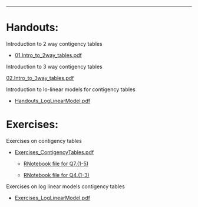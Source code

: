 <!-- -------------------------------------------------------------------------------- -->

<!-- Copyright 2020 Georgios Karagiannis -->

<!-- This file is part of Topics_in_Statistics_Michaelmas_2020 -->
<!-- (Topics in Statistics III/IV (MATH3361/4071) Michaelmas term 2020) -->
<!-- which is the material of the course (Topics in Statistics III/IV (MATH3361/4071) -->
<!-- taught by Georgios P. Katagiannis in the Department of Mathematical Sciences   -->
<!-- in the University of Durham  in Michaelmas term in 2020 -->

<!-- Topics_in_Statistics_Michaelmas_2020 is free software: you can redistribute it and/or modify -->
<!-- it under the terms of the GNU General Public License as published by -->
<!-- the Free Software Foundation version 3 of the License. -->

<!-- Topics_in_Statistics_Michaelmas_2020 is distributed in the hope that it will be useful, -->
<!-- but WITHOUT ANY WARRANTY; without even the implied warranty of -->
<!-- MERCHANTABILITY or FITNESS FOR A PARTICULAR PURPOSE.  See the -->
<!-- GNU General Public License for more details. -->

<!-- You should have received a copy of the GNU General Public License -->
<!-- along with Topics_in_Statistics_Michaelmas_2020 If not, see <http://www.gnu.org/licenses/>. -->

<!-- -------------------------------------------------------------------------------- -->


------------------------------------------------------------------------

# Handouts:

Introduction to 2 way contigency tables  

+ [01.Intro_to_2way_tables.pdf](https://github.com/georgios-stats/Topics_in_Statistics_Michaelmas_2020/blob/master/Contigency_Tables/01.Intro_to_2way_tables.pdf)    

Introduction to 3 way contigency tables  

[02.Intro_to_3way_tables.pdf](https://github.com/georgios-stats/Topics_in_Statistics_Michaelmas_2020/blob/master/Contigency_Tables/02.Intro_to_3way_tables.pdf)    

Introduction to lo-linear models for contigency tables  

+ [Handouts_LogLinearModel.pdf](https://github.com/georgios-stats/Topics_in_Statistics_Michaelmas_2020/blob/master/Contigency_Tables/Handouts_LogLinearModel.pdf)    


# Exercises:

Exercises on contigency tables 

+ [Exercises_ContigencyTables.pdf](https://github.com/georgios-stats/Topics_in_Statistics_Michaelmas_2020/blob/master/Contigency_Tables/Exercises_ContigencyTables.pdf)  

  + [RNotebook file for Q7.(1-5)](https://htmlpreview.github.io/?https://github.com/georgios-stats/Topics_in_Statistics_Michaelmas_2020/blob/master/Contigency_Tables/q7_R.nb.html)  

  + [RNotebook file for Q4.(1-3)](https://htmlpreview.github.io/?https://github.com/georgios-stats/Topics_in_Statistics_Michaelmas_2020/blob/master/Contigency_Tables/q2_R.nb.html)

Exercises on log linear models contigency tables 

+ [Exercises_LogLinearModel.pdf](https://github.com/georgios-stats/Topics_in_Statistics_Michaelmas_2020/blob/master/Contigency_Tables/Exercises_LogLinearModel.pdf)  


